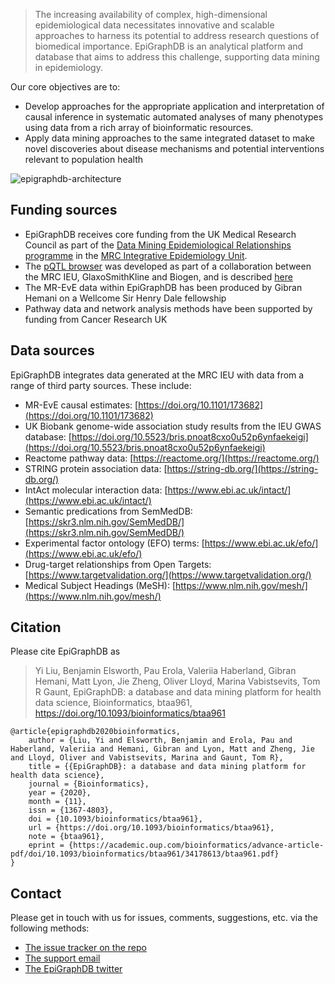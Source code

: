 > The increasing availability of complex, high-dimensional epidemiological data necessitates innovative and scalable approaches to harness its potential to address research questions of biomedical importance. EpiGraphDB is an analytical platform and database that aims to address this challenge, supporting data mining in epidemiology.

Our core objectives are to:

* Develop approaches for the appropriate application and interpretation of causal inference in systematic automated analyses of many phenotypes using data from a rich array of bioinformatic resources.
* Apply data mining approaches to the same integrated dataset to make novel discoveries about disease mechanisms and potential interventions relevant to population health

![epigraphdb-architecture](https://docs.epigraphdb.org/img/epigraphdb-architecture.png)

## Funding sources

* EpiGraphDB receives core funding from the UK Medical Research Council as part of the [Data Mining Epidemiological Relationships programme](www.biocompute.org.uk) in the [MRC Integrative Epidemiology Unit](www.bristol.ac.uk/ieu).
* The [pQTL browser](https://www.epigraphdb.org/pqtl/) was developed as part of a collaboration between the MRC IEU, GlaxoSmithKline and Biogen, and is described [here](https://www.biorxiv.org/content/10.1101/627398v1)
* The MR-EvE data within EpiGraphDB has been produced by Gibran Hemani on a Wellcome Sir Henry Dale fellowship
* Pathway data and network analysis methods have been supported by funding from Cancer Research UK

## Data sources

EpiGraphDB integrates data generated at the MRC IEU with data from a range of third party sources. These include:

* MR-EvE causal estimates: [https://doi.org/10.1101/173682](https://doi.org/10.1101/173682)
* UK Biobank genome-wide association study results from the IEU GWAS database: [https://doi.org/10.5523/bris.pnoat8cxo0u52p6ynfaekeigi](https://doi.org/10.5523/bris.pnoat8cxo0u52p6ynfaekeigi)
* Reactome pathway data: [https://reactome.org/](https://reactome.org/)
* STRING protein association data: [https://string-db.org/](https://string-db.org/)
* IntAct molecular interaction data: [https://www.ebi.ac.uk/intact/](https://www.ebi.ac.uk/intact/)
* Semantic predications from SemMedDB: [https://skr3.nlm.nih.gov/SemMedDB/](https://skr3.nlm.nih.gov/SemMedDB/)
* Experimental factor ontology (EFO) terms: [https://www.ebi.ac.uk/efo/](https://www.ebi.ac.uk/efo/)
* Drug-target relationships from Open Targets: [https://www.targetvalidation.org/](https://www.targetvalidation.org/)
* Medical Subject Headings (MeSH): [https://www.nlm.nih.gov/mesh/](https://www.nlm.nih.gov/mesh/)

## Citation

Please cite EpiGraphDB as

> Yi Liu, Benjamin Elsworth, Pau Erola, Valeriia Haberland, Gibran Hemani, Matt Lyon, Jie Zheng, Oliver Lloyd, Marina Vabistsevits, Tom R Gaunt, EpiGraphDB: a database and data mining platform for health data science, Bioinformatics, btaa961, https://doi.org/10.1093/bioinformatics/btaa961

```
@article{epigraphdb2020bioinformatics,
    author = {Liu, Yi and Elsworth, Benjamin and Erola, Pau and Haberland, Valeriia and Hemani, Gibran and Lyon, Matt and Zheng, Jie and Lloyd, Oliver and Vabistsevits, Marina and Gaunt, Tom R},
    title = {{EpiGraphDB}: a database and data mining platform for health data science},
    journal = {Bioinformatics},
    year = {2020},
    month = {11},
    issn = {1367-4803},
    doi = {10.1093/bioinformatics/btaa961},
    url = {https://doi.org/10.1093/bioinformatics/btaa961},
    note = {btaa961},
    eprint = {https://academic.oup.com/bioinformatics/advance-article-pdf/doi/10.1093/bioinformatics/btaa961/34178613/btaa961.pdf}
}
```

## Contact

Please get in touch with us for issues, comments, suggestions, etc. via the following methods:

- [The issue tracker on the repo](https://github.com/MRCIEU/epigraphdb/issues)
- [The support email](mailto:feedback@epigraphdb.org)
- [The EpiGraphDB twitter](https://twitter.com/epigraphdb)
